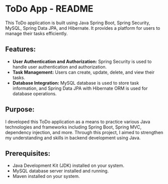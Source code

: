 # ToDo App - README

This ToDo application is built using Java Spring Boot, Spring Security, MySQL, Spring Data JPA, and Hibernate. It provides a platform for users to manage their tasks efficiently.

## Features:
- **User Authentication and Authorization:** Spring Security is used to handle user authentication and authorization.
- **Task Management:** Users can create, update, delete, and view their tasks.
- **Database Integration:** MySQL database is used to store task information, and Spring Data JPA with Hibernate ORM is used for database operations.

## Purpose:
I developed this ToDo application as a means to practice various Java technologies and frameworks including Spring Boot, Spring MVC, dependency injection, and more. Through this project, I aimed to strengthen my understanding and skills in backend development using Java.

## Prerequisites:
- Java Development Kit (JDK) installed on your system.
- MySQL database server installed and running.
- Maven installed on your system.


